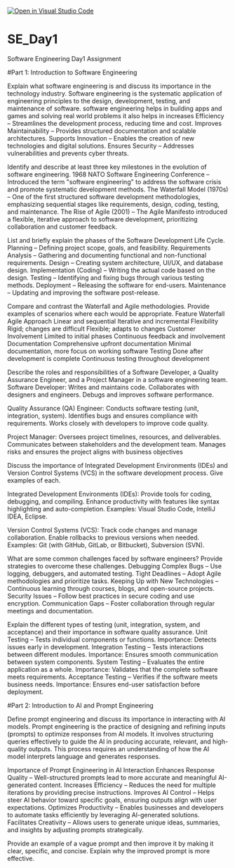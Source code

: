 [![Open in Visual Studio Code](https://classroom.github.com/assets/open-in-vscode-2e0aaae1b6195c2367325f4f02e2d04e9abb55f0b24a779b69b11b9e10269abc.svg)](https://classroom.github.com/online_ide?assignment_repo_id=18388786&assignment_repo_type=AssignmentRepo)
# SE_Day1
Software Engineering Day1 Assignment

#Part 1: Introduction to Software Engineering

Explain what software engineering is and discuss its importance in the technology industry.
Software engineering is the systematic application of engineering principles to the design, development, testing, and maintenance of software.
software engineering helps in building apps and games and solving real world problems it also helps in 
increases Efficiency – Streamlines the development process, reducing time and cost.
Improves Maintainability – Provides structured documentation and scalable architectures.
Supports Innovation – Enables the creation of new technologies and digital solutions.
Ensures Security – Addresses vulnerabilities and prevents cyber threats.

Identify and describe at least three key milestones in the evolution of software engineering.
1968 NATO Software Engineering Conference – Introduced the term "software engineering" to address the software crisis and promote systematic development methods.
The Waterfall Model (1970s) – One of the first structured software development methodologies, emphasizing sequential stages like requirements, design, coding, testing, and maintenance.
The Rise of Agile (2001) – The Agile Manifesto introduced a flexible, iterative approach to software development, prioritizing collaboration and customer feedback.


List and briefly explain the phases of the Software Development Life Cycle.
Planning – Defining project scope, goals, and feasibility.
Requirements Analysis – Gathering and documenting functional and non-functional requirements.
Design – Creating system architecture, UI/UX, and database design.
Implementation (Coding) – Writing the actual code based on the design.
Testing – Identifying and fixing bugs through various testing methods.
Deployment – Releasing the software for end-users.
Maintenance – Updating and improving the software post-release.

Compare and contrast the Waterfall and Agile methodologies. Provide examples of scenarios where each would be appropriate.
Feature	                 Waterfall	                                 Agile
Approach	              Linear and sequential	                     Iterative and incremental
Flexibility	Rigid;      changes are difficult	                     Flexible; adapts to changes
Customer Involvement  	Limited to initial phases	                 Continuous feedback and involvement
Documentation	          Comprehensive upfront documentation	       Minimal documentation, more focus on working software
Testing	                 Done after development is complete  	     Continuous testing throughout development

Describe the roles and responsibilities of a Software Developer, a Quality Assurance Engineer, and a Project Manager in a software engineering team.
Software Developer:
Writes and maintains code.
Collaborates with designers and engineers.
Debugs and improves software performance.

Quality Assurance (QA) Engineer:
Conducts software testing (unit, integration, system).
Identifies bugs and ensures compliance with requirements.
Works closely with developers to improve code quality.

Project Manager:
Oversees project timelines, resources, and deliverables.
Communicates between stakeholders and the development team.
Manages risks and ensures the project aligns with business objectives

Discuss the importance of Integrated Development Environments (IDEs) and Version Control Systems (VCS) in the software development process. Give examples of each.

Integrated Development Environments (IDEs):
Provide tools for coding, debugging, and compiling.
Enhance productivity with features like syntax highlighting and auto-completion.
Examples: Visual Studio Code, IntelliJ IDEA, Eclipse.

Version Control Systems (VCS):
Track code changes and manage collaboration.
Enable rollbacks to previous versions when needed.
Examples: Git (with GitHub, GitLab, or Bitbucket), Subversion (SVN).


What are some common challenges faced by software engineers? Provide strategies to overcome these challenges.
Debugging Complex Bugs – Use logging, debuggers, and automated testing.
Tight Deadlines – Adopt Agile methodologies and prioritize tasks.
Keeping Up with New Technologies – Continuous learning through courses, blogs, and open-source projects.
Security Issues – Follow best practices in secure coding and use encryption.
Communication Gaps – Foster collaboration through regular meetings and documentation.

Explain the different types of testing (unit, integration, system, and acceptance) and their importance in software quality assurance.
Unit Testing – Tests individual components or functions.
Importance: Detects issues early in development.
Integration Testing – Tests interactions between different modules.
Importance: Ensures smooth communication between system components.
System Testing – Evaluates the entire application as a whole.
Importance: Validates that the complete software meets requirements.
Acceptance Testing – Verifies if the software meets business needs.
Importance: Ensures end-user satisfaction before deployment.


#Part 2: Introduction to AI and Prompt Engineering


Define prompt engineering and discuss its importance in interacting with AI models.
Prompt engineering is the practice of designing and refining inputs (prompts) to optimize responses from AI models. It involves structuring queries effectively to guide the AI in producing accurate, relevant, and high-quality outputs. This process requires an understanding of how the AI model interprets language and generates responses.

Importance of Prompt Engineering in AI Interaction
Enhances Response Quality – Well-structured prompts lead to more accurate and meaningful AI-generated content.
Increases Efficiency – Reduces the need for multiple iterations by providing precise instructions.
Improves AI Control – Helps steer AI behavior toward specific goals, ensuring outputs align with user expectations.
Optimizes Productivity – Enables businesses and developers to automate tasks efficiently by leveraging AI-generated solutions.
Facilitates Creativity – Allows users to generate unique ideas, summaries, and insights by adjusting prompts strategically.

Provide an example of a vague prompt and then improve it by making it clear, specific, and concise. Explain why the improved prompt is more effective.
